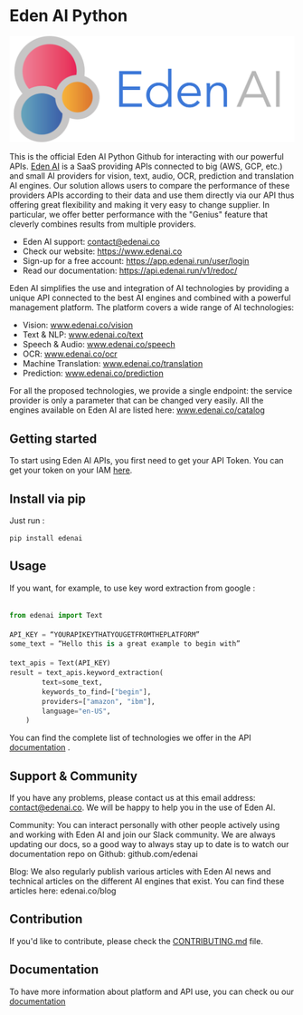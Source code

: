 # Eden AI Python

![Screenshot](https://github.com/edenai/edenai-python/blob/3829feb170f11cfd55aacd877d23c5f8d69e203f/Logo%20complet%20Eden%20AI%20-%20format%20PNG.png)


This is the official Eden AI Python Github for interacting with our powerful APIs. [Eden AI](https://www.edanai.co/) is a SaaS providing APIs connected to big (AWS, GCP, etc.) and small AI providers for vision, text, audio, OCR, prediction and translation AI engines. Our solution allows users to compare the performance of these providers APIs according to their data and use them directly via our API thus offering great flexibility and making it very easy to change supplier. In particular, we offer better performance with the "Genius" feature that cleverly combines results from multiple providers.

* Eden AI support: contact@edenai.co              
* Check our website: https://www.edenai.co
* Sign-up for a free account: https://app.edenai.run/user/login
* Read our documentation: https://api.edenai.run/v1/redoc/


Eden AI simplifies the use and integration of AI technologies by providing a unique API connected to the best AI engines and combined with a powerful management platform. The platform covers a wide range of AI technologies:
* Vision: www.edenai.co/vision
* Text & NLP: www.edenai.co/text
* Speech & Audio: www.edenai.co/speech
* OCR: www.edenai.co/ocr
* Machine Translation: www.edenai.co/translation
* Prediction: www.edenai.co/prediction

For all the proposed technologies, we provide a single endpoint: the service provider is only a parameter that can be changed very easily. All the engines available on Eden AI are listed here: www.edenai.co/catalog

## Getting started
To start using Eden AI APIs, you first need to get your API Token.  You can get your token on your IAM [here](https://app.edenai.run/admin/account).

## Install via pip 
Just run :

    pip install edenai

## Usage

If you want, for example, to use key word extraction from google :

```python 

from edenai import Text 

API_KEY = “YOURAPIKEYTHATYOUGETFROMTHEPLATFORM”
some_text = “Hello this is a great example to begin with”

text_apis = Text(API_KEY)
result = text_apis.keyword_extraction(
        text=some_text,
        keywords_to_find=["begin"],
        providers=["amazon", "ibm"],
        language="en-US",
    )

```

You can find the complete list of technologies we offer in the API [documentation](https://api.edenai.run/v1/redoc/) .

## Support & Community

If you have any problems, please contact us at this email address: contact@edenai.co. We will be happy to help you in the use of Eden AI.

Community:
You can interact personally with other people actively using and working with Eden AI and join our Slack community.
We are always updating our docs, so a good way to always stay up to date is to watch our documentation repo on Github: github.com/edenai

Blog:
We also regularly publish various articles with Eden AI news and technical articles on the different AI engines that exist. You can find these articles here: edenai.co/blog

## Contribution

If you'd like to contribute, please check the [CONTRIBUTING.md](https://github.com/edenai/edenai-python/blob/main/CONTRIBUTING.md) file.

## Documentation
To have more information about platform and API use, you can check ou our [documentation](https://api.edenai.run/v1/redoc/)
